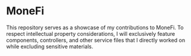 # MoneFi
This repository serves as a showcase of my contributions to MoneFi. To respect intellectual property considerations, I will exclusively feature components, controllers, and other service files that I directly worked on while excluding sensitive materials.

